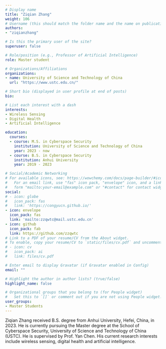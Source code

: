 ```yaml
---
# Display name
title: "Ziqian Zhang"
weight: 106
# Username (this should match the folder name and the name on publications)
authors:
- "ziqianzhang"

# Is this the primary user of the site?
superuser: false

# Role/position (e.g., Professor of Artificial Intelligence)
role: Master student

# Organizations/Affiliations
organizations:
- name: University of Science and Technology of China
  url: "https://www.ustc.edu.cn/"

# Short bio (displayed in user profile at end of posts)
bio:

# List each interest with a dash
interests:
- Wireless Sensing
- Digital Health
- Artificial Intelligence

education:
  courses:
  - course: M.S. in Cyberspace Security
    institution: University of Science and Technology of China
    year: 2023 - now
  - course: B.S. in Cyberspace Security
    institution: Anhui University
    year: 2019 - 2023

# Social/Academic Networking
# For available icons, see: https://wowchemy.com/docs/page-builder/#icons
#   For an email link, use "fas" icon pack, "envelope" icon, and a link in the
#   form "mailto:your-email@example.com" or "#contact" for contact widget.
social:
# - icon: globe
#   icon_pack: fas
#   link: 'https://congyucn.github.io/'
- icon: envelope
  icon_pack: fas
  link: 'mailto:zzqwtc@mail.ustc.edu.cn'
- icon: github
  icon_pack: fab
  link: https://github.com/zzqwtc
# Link to a PDF of your resume/CV from the About widget.
# To enable, copy your resume/CV to `static/files/cv.pdf` and uncomment the lines below.
# - icon: cv
#   icon_pack: ai
#   link: files/cv.pdf

# Enter email to display Gravatar (if Gravatar enabled in Config)
email: ""

# Highlight the author in author lists? (true/false)
highlight_name: false

# Organizational groups that you belong to (for People widget)
#   Set this to `[]` or comment out if you are not using People widget.
user_groups:
- Master Students
---
```


Ziqian Zhang received B.S. degree from Anhui University, Hefei, China, in 2023. He is currently pursuing the Master degree at the School of Cyberspace Security, University of Science and Technology of China (USTC). He is supervised by Prof. Yan Chen. His current research interests include wireless sensing, digital health and artificial intelligence.